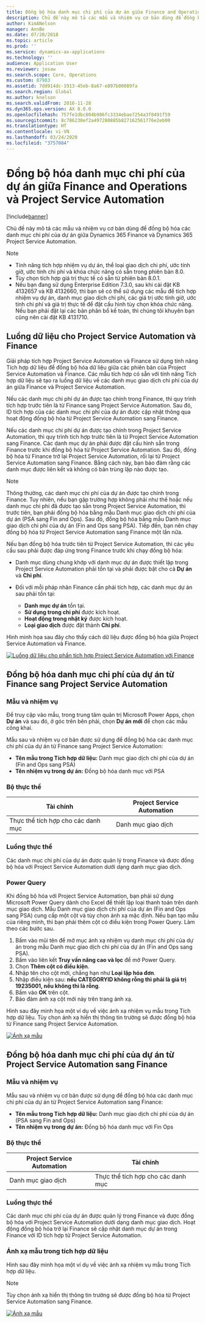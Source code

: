 ```yaml
---
title: Đồng bộ hóa danh mục chi phí của dự án giữa Finance and Operations và Project Service Automation
description: Chủ đề này mô tả các mẫu và nhiệm vụ cơ bản dùng để đồng bộ hóa các danh mục chi phí của dự án giữa Microsoft Dynamics 365 Finance và Dynamics 365 Project Service Automation.
author: KimANelson
manager: AnnBe
ms.date: 07/20/2018
ms.topic: article
ms.prod: ''
ms.service: dynamics-ax-applications
ms.technology: ''
audience: Application User
ms.reviewer: josaw
ms.search.scope: Core, Operations
ms.custom: 87983
ms.assetid: 7dd914dc-1913-45eb-8a67-e897b00089fa
ms.search.region: Global
ms.author: knelson
ms.search.validFrom: 2016-11-28
ms.dyn365.ops.version: AX 8.0.0
ms.openlocfilehash: 757fe1dbc804b986fc3334ebae7254a3f0491f59
ms.sourcegitcommit: 8c786230ef2a497280885b827162561776e2eb00
ms.translationtype: HT
ms.contentlocale: vi-VN
ms.lasthandoff: 03/24/2020
ms.locfileid: "3757084"
---
```

# <a name="synchronize-project-expense-categories-between-finance-and-operations-and-project-service-automation"></a>Đồng bộ hóa danh mục chi phí của dự án giữa Finance and Operations và Project Service Automation

[!include[banner](../includes/banner.md)]

Chủ đề này mô tả các mẫu và nhiệm vụ cơ bản dùng để đồng bộ hóa các danh mục chi phí của dự án giữa Dynamics 365 Finance và Dynamics 365 Project Service Automation.

> [!NOTE]
> - Tính năng tích hợp nhiệm vụ dự án, thể loại giao dịch chi phí, ước tính giờ, ước tính chi phí và khóa chức năng có sẵn trong phiên bản 8.0.
> - Tùy chọn tích hợp giá trị thực tế có sẵn từ phiên bản 8.0.1.
> - Nếu bạn đang sử dụng Enterprise Edition 7.3.0, sau khi cài đặt KB 4132657 và KB 4132660, thì bạn sẽ có thể sử dụng các mẫu để tích hợp nhiệm vụ dự án, danh mục giao dịch chi phí, các giá trị ước tính giờ, ước tính chi phí và giá trị thực tế để đặt cấu hình tùy chọn khóa chức năng. Nếu bạn phải đặt lại các bản phân bổ kế toán, thì chúng tôi khuyên bạn cũng nên cài đặt KB 4131710.

## <a name="data-flow-for-project-service-automation-and-finance"></a>Luồng dữ liệu cho Project Service Automation và Finance

Giải pháp tích hợp Project Service Automation và Finance sử dụng tính năng Tích hợp dữ liệu để đồng bộ hóa dữ liệu giữa các phiên bản của Project Service Automation và Finance. Các mẫu tích hợp có sẵn với tính năng Tích hợp dữ liệu sẽ tạo ra luồng dữ liệu về các danh mục giao dịch chi phí của dự án giữa Finance và Project Service Automation.

Nếu các danh mục chi phí dự án được tạo chính trong Finance, thì quy trình tích hợp trước tiên là từ Finance sang Project Service Automation. Sau đó, ID tích hợp của các danh mục chi phí của dự án được cập nhật thông qua hoạt động đồng bộ hóa từ Project Service Automation sang Finance.

Nếu các danh mục chi phí dự án được tạo chính trong Project Service Automation, thì quy trình tích hợp trước tiên là từ Project Service Automation sang Finance. Các danh mục dự án phải được đặt cấu hình sẵn trong Finance trước khi đồng bộ hóa từ Project Service Automation. Sau đó, đồng bộ hóa từ Finance trở lại Project Service Automation, rồi lại từ Project Service Automation sang Finance. Bằng cách này, bạn bảo đảm rằng các danh mục được liên kết và không có bản trùng lặp nào được tạo.

> [!NOTE]
> Thông thường, các danh mục chi phí của dự án được tạo chính trong Finance. Tuy nhiên, nếu bạn gặp trường hợp không phải như thế hoặc nếu danh mục chi phí đã được tạo sẵn trong Project Service Automation, thì trước tiên, bạn phải đồng bộ hóa bằng mẫu Danh mục giao dịch chi phí của dự án (PSA sang Fin and Ops). Sau đó, đồng bộ hóa bằng mẫu Danh mục giao dịch chi phí của dự án (Fin and Ops sang PSA). Tiếp đến, bạn nên chạy đồng bộ hóa từ Project Service Automation sang Finance một lần nữa.
>
> Nếu bạn đồng bộ hóa trước tiên từ Project Service Automation, thì các yêu cầu sau phải được đáp ứng trong Finance trước khi chạy đồng bộ hóa:
>
> - Danh mục dùng chung khớp với danh mục dự án được thiết lập trong Project Service Automation phải tồn tại và phải được bật cho cả **Dự án** và **Chi phí**.
> - Đối với mỗi pháp nhân Finance cần phải tích hợp, các danh mục dự án sau phải tồn tại:
>
>     - **Danh mục dự án** tồn tại. 
>     - **Sử dụng trong chi phí** được kích hoạt.
>     - **Hoạt động trong nhật ký** được kích hoạt.
>     - **Loại giao dịch** được đặt thành **Chi phí**.

Hình minh họa sau đây cho thấy cách dữ liệu được đồng bộ hóa giữa Project Service Automation và Finance.

[![Luồng dữ liệu cho phần tích hợp Project Service Automation với Finance](./media/ProjectExpenseCategoriesFlow.png)](./media/ProjectExpenseCategoriesFlow.png)

## <a name="project-expense-category-synchronization-from-finance-to-project-service-automation"></a>Đồng bộ hóa danh mục chi phí của dự án từ Finance sang Project Service Automation

### <a name="template-and-task"></a>Mẫu và nhiệm vụ

Để truy cập vào mẫu, trong trung tâm quản trị Microsoft Power Apps, chọn **Dự án** và sau đó, ở góc trên bên phải, chọn **Dự án mới** để chọn các mẫu công khai.

Mẫu sau và nhiệm vụ cơ bản được sử dụng để đồng bộ hóa các danh mục chi phí của dự án từ Finance sang Project Service Automation:

- **Tên mẫu trong Tích hợp dữ liệu:** Danh mục giao dịch chi phí của dự án (Fin and Ops sang PSA)
- **Tên nhiệm vụ trong dự án:** Đồng bộ hóa danh mục với PSA

### <a name="entity-set"></a>Bộ thực thể

| Tài chính                           | Project Service Automation |
|-----------------------------------|----------------------------|
| Thực thể tích hợp cho các danh mục | Danh mục giao dịch     |

### <a name="entity-flow"></a>Luồng thực thể

Các danh mục chi phí của dự án được quản lý trong Finance và được đồng bộ hóa với Project Service Automation dưới dạng danh mục giao dịch.

### <a name="power-query"></a>Power Query

Khi đồng bộ hóa với Project Service Automation, bạn phải sử dụng Microsoft Power Query dành cho Excel để thiết lập loại thanh toán trên danh mục giao dịch. Mẫu Danh mục giao dịch chi phí của dự án (Fin and Ops sang PSA) cung cấp một cột và tùy chọn ánh xạ mặc định. Nếu bạn tạo mẫu của riêng mình, thì bạn phải thêm cột có điều kiện trong Power Query. Làm theo các bước sau.

1. Bấm vào mũi tên để mở mục ánh xạ nhiệm vụ danh mục chi phí của dự án trong mẫu Danh mục giao dịch chi phí của dự án (Fin and Ops sang PSA).
2. Bấm vào liên kết **Truy vấn nâng cao và lọc** để mở Power Query.
2. Chọn **Thêm cột có điều kiện**.
3. Nhập tên cho cột mới, chẳng hạn như **Loại lập hóa đơn**.
4. Nhập điều kiện sau: **nếu CATEGORYID không rỗng thì phải là giá trị 19235001, nếu không thì là rỗng**.
5. Bấm vào **OK** trên cột.
6. Bảo đảm ánh xạ cột mới này trên trang ánh xạ.

Hình sau đây minh họa một ví dụ về việc ánh xạ nhiệm vụ mẫu trong Tích hợp dữ liệu. Tùy chọn ánh xạ hiển thị thông tin trường sẽ được đồng bộ hóa từ Finance sang Project Service Automation.

[![Ánh xạ mẫu](./media/ProjectExpenseCategoriesToPSAMapping.jpg)](./media/ProjectExpenseCategoriesToPSAMapping.jpg)

## <a name="project-expense-category-synchronization-from-project-service-automation-to-finance"></a>Đồng bộ hóa danh mục chi phí của dự án từ Project Service Automation sang Finance

### <a name="template-and-task"></a>Mẫu và nhiệm vụ

Mẫu sau và nhiệm vụ cơ bản được sử dụng để đồng bộ hóa các danh mục chi phí của dự án từ Project Service Automation sang Finance:

- **Tên mẫu trong Tích hợp dữ liệu:** Danh mục giao dịch chi phí của dự án (PSA sang Fin and Ops)
- **Tên nhiệm vụ trong dự án:** Đồng bộ hóa danh mục với Fin Ops

### <a name="entity-set"></a>Bộ thực thể

| Project Service Automation | Tài chính                           |
|----------------------------|-----------------------------------|
| Danh mục giao dịch     | Thực thể tích hợp cho các danh mục |

### <a name="entity-flow"></a>Luồng thực thể

Các danh mục chi phí của dự án được quản lý trong Finance và được đồng bộ hóa với Project Service Automation dưới dạng danh mục giao dịch. Hoạt động đồng bộ hóa trở lại Finance sẽ cập nhật danh mục dự án trong Finance với ID tích hợp từ Project Service Automation.

### <a name="template-mapping-in-data-integration"></a>Ánh xạ mẫu trong tích hợp dữ liệu

Hình sau đây minh họa một ví dụ về việc ánh xạ nhiệm vụ mẫu trong Tích hợp dữ liệu.

> [!NOTE]
> Tùy chọn ánh xạ hiển thị thông tin trường sẽ được đồng bộ hóa từ Project Service Automation sang Finance.

[![Ánh xạ mẫu](./media/ProjectExpenseCategoriesToFinOpsMapping.jpg)](./media/ProjectExpenseCategoriesToFinOpsMapping.jpg)
